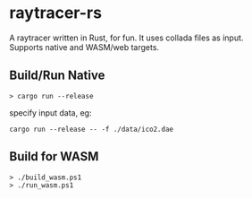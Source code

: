 # raytracer-rs

A raytracer written in Rust, for fun. It uses collada files as input.  
Supports native and WASM/web targets.

## Build/Run Native

```shell
> cargo run --release
```

specify input data, eg: 
```shell
cargo run --release -- -f ./data/ico2.dae
```

## Build for WASM 

```shell
> ./build_wasm.ps1
> ./run_wasm.ps1
```
